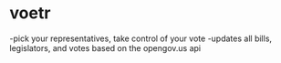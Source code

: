 # voetr #
-pick your representatives, take control of your vote
-updates all bills, legislators, and votes based on the opengov.us api
